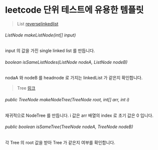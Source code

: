 # leetcode 단위 테스트에 유용한 템플릿

> List
[reverselinkedlist](https://github.com/Hyune-c/algorithm/blob/master/src/test/java/leetcode/reverselinkedlist/ReverselinkedlistTest.java)

###### ListNode makeListNode(int[] input) 
input 의 값을 가진 single linked list 를 만듭니다.

###### boolean isSameListNodes(ListNode nodeA, ListNode nodeB)
nodaA 와 nodeB 를 headnode 로 가지는 linkedList 가 같은지 확인합니다.

> Tree [링크](https://github.com/Hyune-c/algorithm/blob/master/src/test/java/leetcode/template/tree)
  
###### public TreeNode makeNodeTree(TreeNode root, int[] arr, int i) 
재귀적으로 NodeTree 를 만듭니다. i 값은 arr 배열의 index 로 초기 값은 0 입니다.  

###### public boolean isSameTree(TreeNode nodeA, TreeNode nodeB)
각 Tree 의 root 값을 받아 Tree 가 같은지 여부를 확인합니다.
